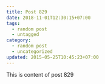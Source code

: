 ```yaml
---
title: Post 829
date: 2018-11-01T12:30:15+07:00
tags:
  - random post
  - untagged
category:
  - random post
  - uncategorized
updated: 2015-05-25T10:45:23+07:00
---
```

This is content of post 829